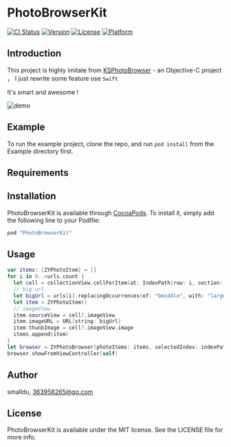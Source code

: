 # PhotoBrowserKit

[![CI Status](http://img.shields.io/travis/smalldu/PhotoBrowserKit.svg?style=flat)](https://travis-ci.org/smalldu/PhotoBrowserKit)
[![Version](https://img.shields.io/cocoapods/v/PhotoBrowserKit.svg?style=flat)](http://cocoapods.org/pods/PhotoBrowserKit)
[![License](https://img.shields.io/cocoapods/l/PhotoBrowserKit.svg?style=flat)](http://cocoapods.org/pods/PhotoBrowserKit)
[![Platform](https://img.shields.io/cocoapods/p/PhotoBrowserKit.svg?style=flat)](http://cocoapods.org/pods/PhotoBrowserKit)

## Introduction
This project is highly imitate from [KSPhotoBrowser](https://github.com/skx926/KSPhotoBrowser) - an Objective-C project
， I just rewrite some feature use `Swift`

It's smart and awesome ! 

![demo](https://github.com/smalldu/PhotoBrowserKit/blob/master/picture/demo.gif)

## Example

To run the example project, clone the repo, and run `pod install` from the Example directory first.

## Requirements

## Installation

PhotoBrowserKit is available through [CocoaPods](http://cocoapods.org). To install
it, simply add the following line to your Podfile:

```ruby
pod "PhotoBrowserKit"
```

## Usage

```swift
var items: [ZYPhotoItem] = []
for i in 0..<urls.count {
  let cell = collectionView.cellForItem(at: IndexPath(row: i, section: 0)) as? PhotoCell
  // big url
  let bigUrl = urls[i].replacingOccurrences(of: "bmiddle", with: "large")
  let item = ZYPhotoItem()
  // imageView
  item.sourceView = cell?.imageView
  item.imageURL = URL(string: bigUrl)
  item.thunbImage = cell?.imageView.image
  items.append(item)
}
let browser = ZYPhotoBrowser(photoItems: items, selectedIndex: indexPath.row)
browser.showFromViewController(self)
```

## Author

smalldu, 363958265@qq.com

## License

PhotoBrowserKit is available under the MIT license. See the LICENSE file for more info.
